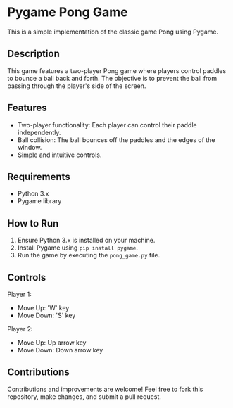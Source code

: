 
# Pygame Pong Game

This is a simple implementation of the classic game Pong using Pygame.

## Description

This game features a two-player Pong game where players control paddles to bounce a ball back and forth. The objective is to prevent the ball from passing through the player's side of the screen.

## Features

- Two-player functionality: Each player can control their paddle independently.
- Ball collision: The ball bounces off the paddles and the edges of the window.
- Simple and intuitive controls.

## Requirements

- Python 3.x
- Pygame library

## How to Run

1. Ensure Python 3.x is installed on your machine.
2. Install Pygame using `pip install pygame`.
3. Run the game by executing the `pong_game.py` file.

## Controls

Player 1:
- Move Up: 'W' key
- Move Down: 'S' key

Player 2:
- Move Up: Up arrow key
- Move Down: Down arrow key

## Contributions

Contributions and improvements are welcome! Feel free to fork this repository, make changes, and submit a pull request.
